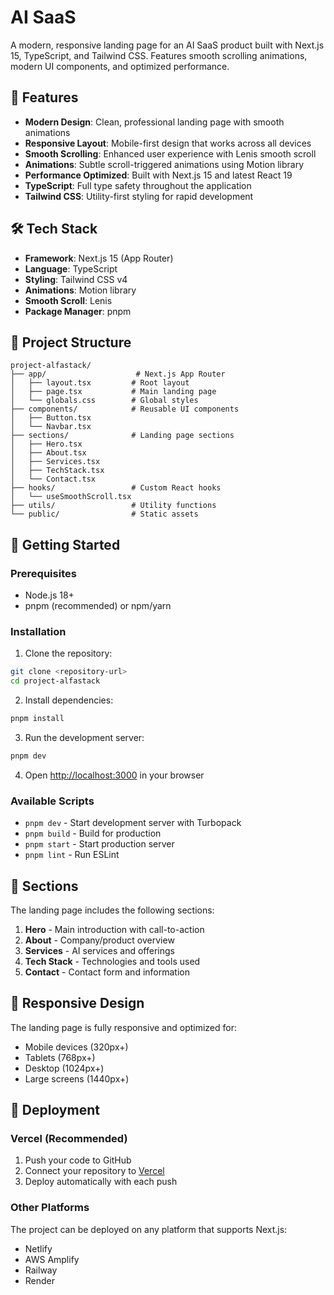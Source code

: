 # AI SaaS

A modern, responsive landing page for an AI SaaS product built with Next.js 15, TypeScript, and Tailwind CSS. Features smooth scrolling animations, modern UI components, and optimized performance.

## 🚀 Features

-   **Modern Design**: Clean, professional landing page with smooth animations
-   **Responsive Layout**: Mobile-first design that works across all devices
-   **Smooth Scrolling**: Enhanced user experience with Lenis smooth scroll
-   **Animations**: Subtle scroll-triggered animations using Motion library
-   **Performance Optimized**: Built with Next.js 15 and latest React 19
-   **TypeScript**: Full type safety throughout the application
-   **Tailwind CSS**: Utility-first styling for rapid development

## 🛠️ Tech Stack

-   **Framework**: Next.js 15 (App Router)
-   **Language**: TypeScript
-   **Styling**: Tailwind CSS v4
-   **Animations**: Motion library
-   **Smooth Scroll**: Lenis
-   **Package Manager**: pnpm

## 📁 Project Structure

```
project-alfastack/
├── app/                    # Next.js App Router
│   ├── layout.tsx         # Root layout
│   ├── page.tsx           # Main landing page
│   └── globals.css        # Global styles
├── components/            # Reusable UI components
│   ├── Button.tsx
│   └── Navbar.tsx
├── sections/              # Landing page sections
│   ├── Hero.tsx
│   ├── About.tsx
│   ├── Services.tsx
│   ├── TechStack.tsx
│   └── Contact.tsx
├── hooks/                 # Custom React hooks
│   └── useSmoothScroll.tsx
├── utils/                 # Utility functions
└── public/                # Static assets
```

## 🚀 Getting Started

### Prerequisites

-   Node.js 18+
-   pnpm (recommended) or npm/yarn

### Installation

1. Clone the repository:

```bash
git clone <repository-url>
cd project-alfastack
```

2. Install dependencies:

```bash
pnpm install
```

3. Run the development server:

```bash
pnpm dev
```

4. Open [http://localhost:3000](http://localhost:3000) in your browser

### Available Scripts

-   `pnpm dev` - Start development server with Turbopack
-   `pnpm build` - Build for production
-   `pnpm start` - Start production server
-   `pnpm lint` - Run ESLint

## 🎨 Sections

The landing page includes the following sections:

1. **Hero** - Main introduction with call-to-action
2. **About** - Company/product overview
3. **Services** - AI services and offerings
4. **Tech Stack** - Technologies and tools used
5. **Contact** - Contact form and information

## 📱 Responsive Design

The landing page is fully responsive and optimized for:

-   Mobile devices (320px+)
-   Tablets (768px+)
-   Desktop (1024px+)
-   Large screens (1440px+)

## 🚀 Deployment

### Vercel (Recommended)

1. Push your code to GitHub
2. Connect your repository to [Vercel](https://vercel.com)
3. Deploy automatically with each push

### Other Platforms

The project can be deployed on any platform that supports Next.js:

-   Netlify
-   AWS Amplify
-   Railway
-   Render
